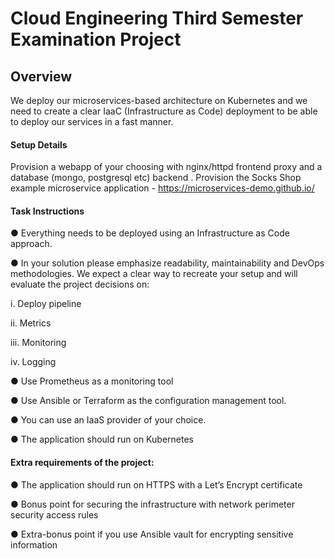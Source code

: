# Cloud Engineering Third Semester Examination Project

## Overview
We deploy our microservices-based architecture on Kubernetes and we need to create a clear IaaC (Infrastructure as Code) deployment to be able to deploy our services in a fast manner.
 
#### Setup Details

Provision a webapp of your choosing with nginx/httpd frontend proxy and a database (mongo, postgresql etc) backend .
Provision the Socks Shop example microservice application - https://microservices-demo.github.io/
 
#### Task Instructions

●          Everything needs to be deployed using an Infrastructure as Code approach.

●          In your solution please emphasize readability, maintainability and DevOps methodologies. We expect a clear way to recreate your setup and will evaluate the project decisions on:

i.         Deploy pipeline

ii.         Metrics

iii.         Monitoring

iv.         Logging

●          Use Prometheus as a monitoring tool

●          Use Ansible or Terraform as the configuration management tool.

●          You can use an IaaS provider of your choice.

●          The application should run on Kubernetes
 
#### Extra requirements of the project:

●  The application should run on HTTPS with a Let’s Encrypt certificate

●  Bonus point for securing the infrastructure with network perimeter security access rules

●  Extra-bonus point if you use Ansible vault for encrypting sensitive information
